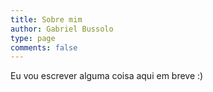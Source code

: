 ```yaml
---
title: Sobre mim
author: Gabriel Bussolo
type: page
comments: false
---
```


Eu vou escrever alguma coisa aqui em breve :)